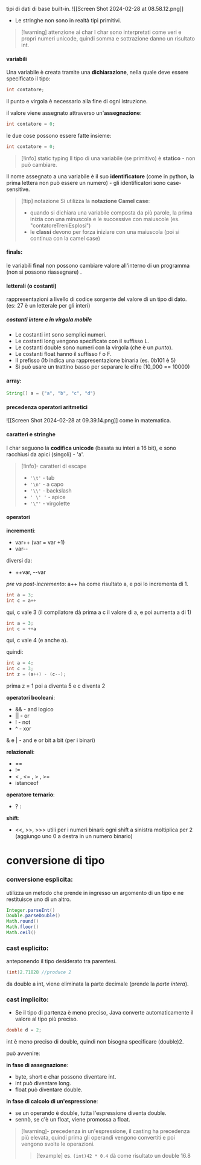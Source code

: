 tipi di dati di base built-in.
![[Screen Shot 2024-02-28 at 08.58.12.png]]
- Le stringhe non sono in realtà tipi primitivi.
 
>[!warning] attenzione ai char
> I char sono interpretati come veri e propri numeri unicode, quindi somma e sottrazione danno un risultato int.

#### variabili
Una variabile è creata tramite una **dichiarazione**, nella quale deve essere specificato il tipo:
```java
int contatore;
```
il punto e virgola è necessario alla fine di ogni istruzione.

il valore viene assegnato attraverso un'**assegnazione**:
```java
int contatore = 0;
```

le due cose possono essere fatte insieme:
```java
int contatore = 0;
```

> [!info] static typing
> Il tipo di una variabile (se primitivo) è **statico** - non può cambiare.

Il nome assegnato a una variabile è il suo **identificatore** (come in python, la prima lettera non può essere un numero) - gli identificatori sono case-sensitive.

>[!tip] notazione
Si utilizza la **notazione Camel case**:
> - quando si dichiara una variabile composta da più parole, la prima inizia con una minuscola e le successive con maiuscole (es. "contatoreTreniEsplosi")
> - le **classi** devono per forza iniziare con una maiuscola (poi si continua con la camel case)

#### finals:
le variabili **final** non possono cambiare valore all'interno di un programma (non si possono riassegnare) .
#### letterali (o costanti)
rappresentazioni a livello di codice sorgente del valore di un tipo di dato.
(es: 27 è un letterale per gli interi)
##### costanti intere e in virgola mobile
- Le costanti int sono semplici numeri.
- Le costanti long vengono specificate con il suffisso L.
- Le costanti double sono numeri con la virgola (che è un *punto*).
- Le costanti float hanno il suffisso f o F.
- Il prefisso *0b* indica una rappresentazione binaria (es. 0b101 è 5)
- Si può usare un trattino basso per separare le cifre (10_000 == 10000)
#### array:
```java
String[] a = {"a", "b", "c", "d"}
```
#### precedenza operatori aritmetici
![[Screen Shot 2024-02-28 at 09.39.14.png]]
come in matematica.
#### caratteri e stringhe
I char seguono la **codifica unicode** (basata su interi a 16 bit), e sono racchiusi da apici (singoli) - 'a'.
>[!info]- caratteri di escape
>- `'\t'` - tab
>- `'\n'` - a capo
>- `'\\'` - backslash
>- `' \' '` - apice
>- `'\"'` - virgolette
#### operatori
**incrementi**:
- var++ (var = var +1)
- var--
 
diversi da:
- ++var, --var

*pre vs post-incremento*:
a++ ha come risultato a, e poi lo incrementa di 1.

```java
int a = 3;
int c = a++
```
qui, c vale 3 (il compilatore dà prima a c il valore di a, e poi aumenta a di 1)

```java
int a = 3;
int c = ++a
```
qui, c vale 4 (e anche a).

quindi:
```java
int a = 4;
int c = 3;
int z = (a++) - (c--);
```
 prima z = 1 
poi a diventa 5 e c diventa 2

**operatori booleani**:
- && - and logico 
- || - or
- ! - not
- ^ - xor

&  e | - and  e or bit a bit (per i binari)
 
**relazionali**:
- ==
- !=
- < , <= , > , >=
- istanceof

**operatore ternario**:
- ? :
 
**shift**:
- <<,  >>, >>>
utili per i numeri binari: ogni shift a sinistra moltiplica per 2 (aggiungo uno 0 a destra in un numero binario)

# conversione di tipo
### conversione esplicita:
utilizza un metodo che prende in ingresso  un argomento di un tipo e ne restituisce uno di un altro.
```java
Integer.parseInt()
Double.parseDouble()
Math.round()
Math.floor()
Math.ceil()
```
### cast esplicito:
anteponendo il tipo desiderato tra parentesi.
```java
(int)2.71828 //produce 2
```
da double a int, viene eliminata la parte decimale (prende la *parte intera*).
### cast implicito:

- Se il tipo di partenza è meno preciso, Java converte automaticamente il valore al tipo più preciso.
```java
double d = 2;
```
int è meno preciso di double, quindi non bisogna specificare (double)2.

può avvenire:

**in fase di assegnazione**:
- byte, short e char possono diventare int.
- int può diventare long.
- float può diventare double.
 
**in fase di calcolo di un'espressione**:
- se un operando è double, tutta l'espressione diventa double.
- sennò, se c'è un float, viene promossa a float.
> [!warning]- precedenza
> in un'espressione, il casting ha precedenza più elevata, quindi prima gli operandi vengono convertiti e poi vengono svolte le operazioni.
>>[!example] es.
>>`(int)42 * 0.4` dà come risultato un double 16.8



